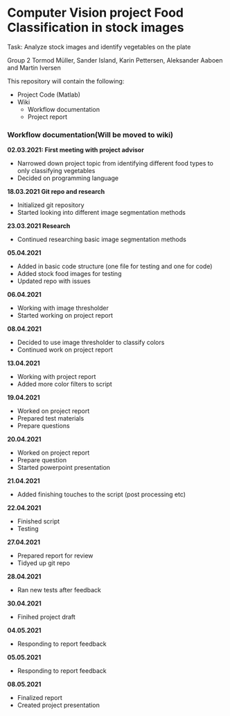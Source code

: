 <h1>Computer Vision project Food Classification in stock images</h1>
Task: Analyze stock images and identify vegetables on the plate

Group 2 Tormod Müller, Sander Island, Karin Pettersen, Aleksander Aaboen and Martin Iversen

<p>This repository will contain the following:</p>


- Project Code (Matlab)
- Wiki
    - Workflow documentation
    - Project report 


<h3>Workflow documentation(Will be moved to wiki)</h3>


**02.03.2021: First meeting with project advisor**
- Narrowed down project topic from identifying different food types to only classifying vegetables
- Decided on programming language 

**18.03.2021 Git repo and research** 
- Initialized git repository
- Started looking into different image segmentation methods

**23.03.2021 Research**
- Continued researching basic image segmentation methods

**05.04.2021** 
- Added in basic code structure (one file for testing and one for code)
- Added stock food images for testing 
- Updated repo with issues

**06.04.2021**
- Working with image thresholder
- Started working on project report   

**08.04.2021**
- Decided to use image thresholder to classify colors
- Continued work on project report 

**13.04.2021**
- Working with project report
- Added more color filters to script

**19.04.2021**
- Worked on project report
- Prepared test materials
- Prepare questions

**20.04.2021**
- Worked on project report
- Prepare question
- Started powerpoint presentation

**21.04.2021**
- Added finishing touches to the script (post processing etc)

**22.04.2021** 
- Finished script 
- Testing

**27.04.2021**
- Prepared report for review
- Tidyed up git repo

**28.04.2021**
- Ran new tests after feedback

**30.04.2021**
- Finihed project draft 

**04.05.2021**
- Responding to report feedback

**05.05.2021**
- Responding to report feedback

**08.05.2021**
- Finalized report
- Created project presentation
